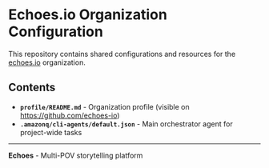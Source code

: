 # Echoes.io Organization Configuration

This repository contains shared configurations and resources for the [echoes.io](https://github.com/echoes-io) organization.

## Contents

- **`profile/README.md`** - Organization profile (visible on https://github.com/echoes-io)
- **`.amazonq/cli-agents/default.json`** - Main orchestrator agent for project-wide tasks

---

**Echoes** - Multi-POV storytelling platform
